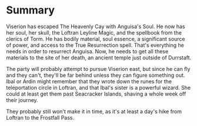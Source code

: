 # Summary
Viserion has escaped The Heavenly Cay with Anguisa's Soul. He now has her soul, her skull, the Loftran Leyline Magic, and the spellbook from the clerics of Torm. He has bodily material, soul essence, a significant source of power, and access to the True Resurrection spell. That's everything he needs in order to resurrect Anguisa. Now, he needs to get all these materials to the site of her death, an ancient temple just outside of Durrstaft.

The party will probably attempt to pursue Viserion east, but since he can fly and they can't, they'll be far behind unless they can figure something out. Ibal or Ardin might remember that they wrote down the runes for the teleportation circle in Loftran, and that Ibal's sister is a powerful wizard. She could at least get them past Seacracker Islands, shaving a whole week off their journey.

They probably still won't make it in time, as it's at least a day's hike from Loftran to the Frostfall Pass.
